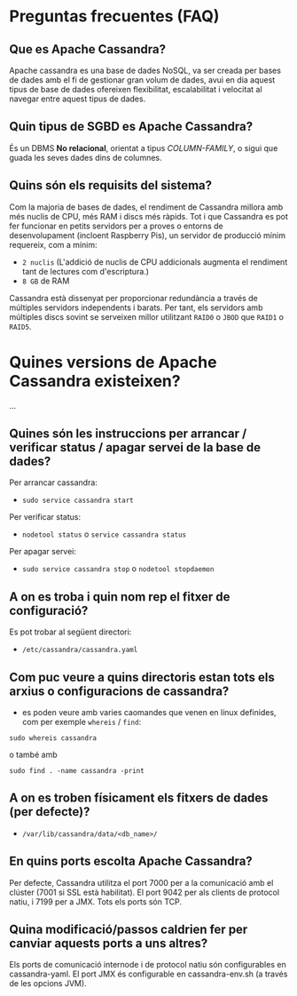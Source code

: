 # Preguntas frecuentes (FAQ)

## Que es Apache Cassandra?

Apache cassandra es una base de dades NoSQL, va ser creada per bases de dades amb el fi de gestionar gran volum de dades, 
avui en dia aquest tipus de base de dades ofereixen flexibilitat, escalabilitat i velocitat al navegar entre aquest tipus de dades.

## Quin tipus de SGBD es Apache Cassandra?

És un DBMS **No relacional**, orientat a tipus _COLUMN-FAMILY_, o sigui que guada les seves dades dins de columnes.

## Quins són els requisits del sistema?

Com la majoria de bases de dades, el rendiment de Cassandra millora amb més nuclis de CPU, més RAM i discs més ràpids. 
Tot i que Cassandra es pot fer funcionar en petits servidors per a proves o entorns de desenvolupament (incloent Raspberry Pis), 
un servidor de producció mínim requereix, com a mínim: 

- `2 nuclis` (L'addició de nuclis de CPU addicionals augmenta el rendiment tant de lectures com d'escriptura.)
- `8 GB` de RAM

Cassandra està dissenyat per proporcionar redundància a través de múltiples servidors independents i barats. 
Per tant, els servidors amb múltiples discs sovint se serveixen millor utilitzant `RAID0` o `JBOD` que `RAID1` o `RAID5`.

# Quines versions de Apache Cassandra existeixen?

...

## Quines són les instruccions per arrancar / verificar status / apagar servei de la base de dades?

Per arrancar cassandra:
- `sudo service cassandra start`

Per verificar status:
- `nodetool status` o `service cassandra status`

Per apagar servei:
- `sudo service cassandra stop` o `nodetool stopdaemon`

## A on es troba i quin nom rep el fitxer de configuració?

Es pot trobar al següent directori:
- `/etc/cassandra/cassandra.yaml`

## Com puc veure a quins directoris estan tots els arxius o configuracions de cassandra?
- es poden veure amb varies caomandes que venen en linux definides, com per exemple `whereis` / `find`:
```
sudo whereis cassandra
``` 
o també amb 
```
sudo find . -name cassandra -print
```
## A on es troben físicament els fitxers de dades (per defecte)?

- `/var/lib/cassandra/data/<db_name>/`

## En quins ports escolta Apache Cassandra?

Per defecte, Cassandra utilitza el port 7000 per a la comunicació amb el clúster (7001 si SSL està habilitat).
El port 9042 per als clients de protocol natiu, i 7199 per a JMX. 
Tots els ports són TCP.


## Quina modificació/passos caldrien fer per canviar aquests ports a uns altres?

Els ports de comunicació internode i de protocol natiu són configurables en cassandra-yaml. 
El port JMX és configurable en cassandra-env.sh (a través de les opcions JVM).